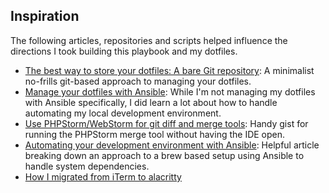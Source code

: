 
## Inspiration

The following articles, repositories and scripts helped influence the directions I took building this playbook and my dotfiles.

* [The best way to store your dotfiles: A bare Git repository](https://www.atlassian.com/git/tutorials/dotfiles): A minimalist no-frills  git-based approach to managing your dotfiles.
* [Manage your dotfiles with Ansible](https://medium.com/espinola-designs/manage-your-dotfiles-with-ansible-6dbedd5532bb): While I'm not managing my dotfiles with Ansible specifically, I did learn a lot about how to handle automating my local development environment.
* [Use PHPStorm/WebStorm for git diff and merge tools](https://gist.github.com/jvandyke/4355099): Handy gist for running the PHPStorm merge tool without having the IDE open.
* [Automating your development environment with Ansible](https://www.nickhammond.com/automating-development-environment-ansible/): Helpful article breaking down an approach to a brew based setup using Ansible to handle system dependencies.
* [How I migrated from iTerm to alacritty](https://pezcoder.medium.com/how-i-migrated-from-iterm-to-alacritty-c50a04705f95)
